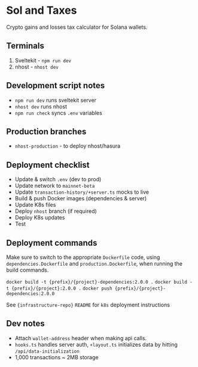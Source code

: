 # Sol and Taxes

Crypto gains and losses tax calculator for Solana wallets.

## Terminals

1. Sveltekit - `npm run dev`
2. nhost - `nhost dev`

## Development script notes

- `npm run dev` runs sveltekit server
- `nhost dev` runs nhost
- `npm run check` syncs `.env` variables

## Production branches

- `nhost-production` - to deploy nhost/hasura

## Deployment checklist

- Update & switch `.env` (dev to prod)
- Update network to `mainnet-beta`
- Update `transaction-history/+server.ts` mocks to live
- Build & push Docker images (dependencies & server)
- Update K8s files
- Deploy `nhost` branch (if required)
- Deploy K8s updates
- Test

## Deployment commands

Make sure to switch to the appropriate `Dockerfile` code, using `dependencies.Dockerfile` and `production.Dockerfile`, when running the build commands.

`docker build -t {prefix}/{project}-dependencies:2.0.0 .`
`docker build -t {prefix}/{project}:2.0.0 .`
`docker push {prefix}/{project}-dependencies:2.0.0`

See `{infrastructure-repo}` `README` for `k8s` deployment instructions

## Dev notes

- Attach `wallet-address` header when making api calls.
- `hooks.ts` handles server auth, `+layout.ts` initializes data by hitting `/api/data-initialization`
- 1,000 transactions ~ 2MB storage
